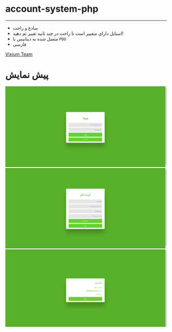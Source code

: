 # account-system-php
____
- سادع و راحت
- استایل دارای متغییر است تا راحت در چند ثانیه تغییر تم دهید!
- متصل شده به دیتابیس با `PDO`
- فارسی

[Vixium Team](https://vixium.ir)

# پیش نمایش
![img](https://github.com/ariafi/account-system-php/blob/main/preview/1.png)
![img](https://github.com/ariafi/account-system-php/blob/main/preview/2.png)
![img](https://github.com/ariafi/account-system-php/blob/main/preview/3.png)
